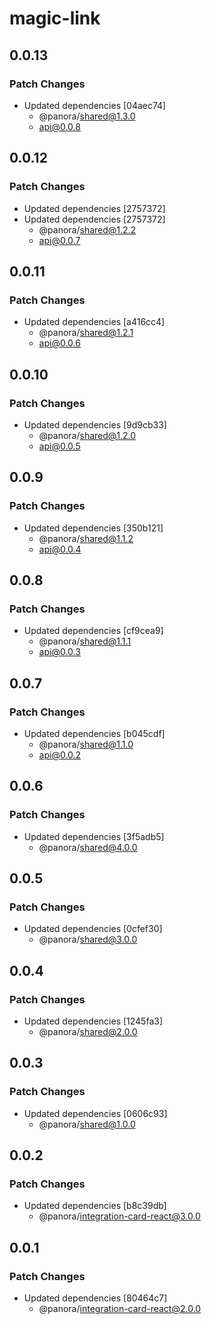 # magic-link

## 0.0.13

### Patch Changes

- Updated dependencies [04aec74]
  - @panora/shared@1.3.0
  - api@0.0.8

## 0.0.12

### Patch Changes

- Updated dependencies [2757372]
- Updated dependencies [2757372]
  - @panora/shared@1.2.2
  - api@0.0.7

## 0.0.11

### Patch Changes

- Updated dependencies [a416cc4]
  - @panora/shared@1.2.1
  - api@0.0.6

## 0.0.10

### Patch Changes

- Updated dependencies [9d9cb33]
  - @panora/shared@1.2.0
  - api@0.0.5

## 0.0.9

### Patch Changes

- Updated dependencies [350b121]
  - @panora/shared@1.1.2
  - api@0.0.4

## 0.0.8

### Patch Changes

- Updated dependencies [cf9cea9]
  - @panora/shared@1.1.1
  - api@0.0.3

## 0.0.7

### Patch Changes

- Updated dependencies [b045cdf]
  - @panora/shared@1.1.0
  - api@0.0.2

## 0.0.6

### Patch Changes

- Updated dependencies [3f5adb5]
  - @panora/shared@4.0.0

## 0.0.5

### Patch Changes

- Updated dependencies [0cfef30]
  - @panora/shared@3.0.0

## 0.0.4

### Patch Changes

- Updated dependencies [1245fa3]
  - @panora/shared@2.0.0

## 0.0.3

### Patch Changes

- Updated dependencies [0606c93]
  - @panora/shared@1.0.0

## 0.0.2

### Patch Changes

- Updated dependencies [b8c39db]
  - @panora/integration-card-react@3.0.0

## 0.0.1

### Patch Changes

- Updated dependencies [80464c7]
  - @panora/integration-card-react@2.0.0

